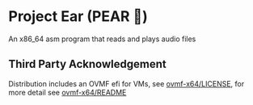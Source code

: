 # Project Ear (PEAR 🍐)

An x86_64 asm program that reads and plays audio files

## Third Party Acknowledgement

Distribution includes an OVMF efi for VMs, see [ovmf-x64/LICENSE](ovmf-x64/LICENSE), for more detail see [ovmf-x64/README](ovmf-x64/README)
